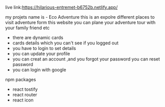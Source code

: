 live link:https://hilarious-entremet-b6752b.netlify.app/

my projets name is - Eco Adventure
this is an expolre different places to visit adventure form this website you can plane your adventure tour with your family friend etc
- there are dynamic cards 
- cards details which you can't see if you logged out 
- you have to login to set details
- you can update your profile
- you can creat an account ,and you forgot your password you can reset password
- you can login with google

npm packages
- react tostify
- react router
- react icon